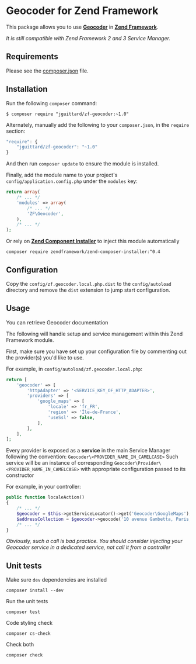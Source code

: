 Geocoder for Zend Framework
===

This package allows you to use [**Geocoder**](http://geocoder-php.org/Geocoder/) in [**Zend Framework**](http://framework.zend.com/).

_It is still compatible with Zend Framework 2 and 3 Service Manager._

Requirements
------------
  
Please see the [composer.json](composer.json) file.

Installation
------------

Run the following `composer` command:

```console
$ composer require "jguittard/zf-geocoder:~1.0"
```

Alternately, manually add the following to your `composer.json`, in the `require` section:

```javascript
"require": {
    "jguittard/zf-geocoder": "~1.0"
}
```

And then run `composer update` to ensure the module is installed.

Finally, add the module name to your project's `config/application.config.php` under the `modules`
key:

```php
return array(
    /* ... */
    'modules' => array(
        /* ... */
        'ZF\Geocoder',
    ),
    /* ... */
);
```

Or rely on [**Zend Component Installer**](http://github.com/zendframework/zend-component-installer) to inject this module automatically
```console
composer require zendframework/zend-composer-installer:^0.4
```

Configuration
-------------
Copy the `config/zf.geocoder.local.php.dist` to the `config/autoload` directory and remove the `dist` extension to jump start configuration.

Usage
-----
You can retrieve Geocoder documentation

The following will handle setup and service management within this Zend Framework module.

First, make sure you have set up your configuration file by commenting out the provider(s) you'd like to use.

For example, in `config/autoload/zf.geocoder.local.php`:
```php
return [
    'geocoder' => [
        'httpAdapter' => '<SERVICE_KEY_OF_HTTP_ADAPTER>',
        'providers' => [
            'google_maps' => [
                'locale' => 'fr_FR',
                'region' => 'Île-de-France',
                'useSsl' => false,
            ],
        ],
    ],
];
```

Every provider is exposed as a **service** in the main Service Manager following the convention: `Geocoder\<PROVIDER_NAME_IN_CAMELCASE>`
Such service will be an instance of corresponding `Geocoder\Provider\<PROVIDER_NAME_IN_CAMELCASE>` with appropriate configuration passed to its constructor

For example, in your controller:
```php
public function localeAction()
{
    /* ... */
    $geocoder = $this->getServiceLocator()->get('Geocoder\GoogleMaps');
    $addressCollection = $geocoder->geocode('10 avenue Gambetta, Paris, France');
    /* ... */
}
```

_Obviously, such a call is bad practice. You should consider injecting your Geocoder service in a dedicated service, not call it from a controller_

Unit tests
---
Make sure `dev` dependencies are installed
```console
composer install --dev
```
Run the unit tests
```console
composer test
```

Code styling check
```console
composer cs-check
```

Check both
```console
composer check
```